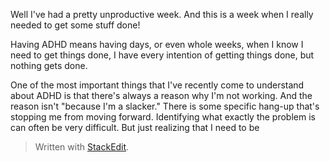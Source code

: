 Well I've had a pretty unproductive week. And this is a week when I really needed to get some stuff done!

Having ADHD means having days, or even whole weeks, when I know I need to get things done, I have every intention of getting things done, but nothing gets done.

One of the most important things that I've recently come to understand about ADHD is that there's always a reason why I'm not working. And the reason isn't "because I'm a slacker." There is some specific hang-up that's stopping me from moving forward. Identifying what exactly the problem is can often be very difficult. But just realizing that I need to be 



> Written with [StackEdit](https://stackedit.io/).
<!--stackedit_data:
eyJoaXN0b3J5IjpbLTI3NzgwOTY5LDIxMTcwNjk5MjcsLTIzMT
MzMzAwMiw3NDE5Njk4NzddfQ==
-->